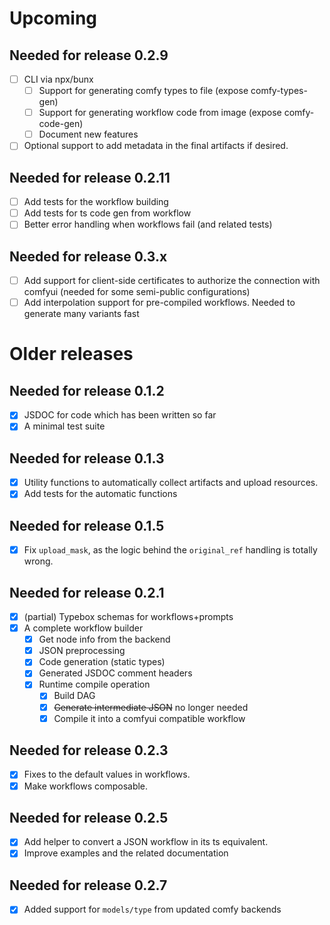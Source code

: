 # Upcoming

## Needed for release 0.2.9

- [ ] CLI via npx/bunx
  - [ ] Support for generating comfy types to file (expose comfy-types-gen)
  - [ ] Support for generating workflow code from image (expose comfy-code-gen)
  - [ ] Document new features
- [ ] Optional support to add metadata in the final artifacts if desired.

## Needed for release 0.2.11

- [ ] Add tests for the workflow building
- [ ] Add tests for ts code gen from workflow
- [ ] Better error handling when workflows fail (and related tests)

## Needed for release 0.3.x

- [ ] Add support for client-side certificates to authorize the connection with comfyui (needed for some semi-public configurations)
- [ ] Add interpolation support for pre-compiled workflows. Needed to generate many variants fast

# Older releases

## Needed for release 0.1.2

- [x] JSDOC for code which has been written so far
- [x] A minimal test suite

## Needed for release 0.1.3

- [x] Utility functions to automatically collect artifacts and upload resources.
- [x] Add tests for the automatic functions

## Needed for release 0.1.5

- [x] Fix `upload_mask`, as the logic behind the `original_ref` handling is totally wrong.

## Needed for release 0.2.1

- [x] (partial) Typebox schemas for workflows+prompts
- [x] A complete workflow builder
  - [x] Get node info from the backend
  - [x] JSON preprocessing
  - [x] Code generation (static types)
  - [x] Generated JSDOC comment headers
  - [x] Runtime compile operation
    - [x] Build DAG
    - [x] ~~Generate intermediate JSON~~ no longer needed
    - [x] Compile it into a comfyui compatible workflow

## Needed for release 0.2.3

- [x] Fixes to the default values in workflows.
- [x] Make workflows composable.

## Needed for release 0.2.5

- [x] Add helper to convert a JSON workflow in its ts equivalent.
- [x] Improve examples and the related documentation

## Needed for release 0.2.7

- [x] Added support for `models/type` from updated comfy backends
